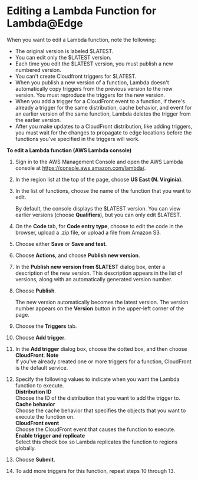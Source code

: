 # Editing a Lambda Function for Lambda@Edge<a name="lambda-edge-edit-function"></a>

When you want to edit a Lambda function, note the following:
+ The original version is labeled $LATEST\.
+ You can edit only the $LATEST version\.
+ Each time you edit the $LATEST version, you must publish a new numbered version\.
+ You can't create Cloudfront triggers for $LATEST\.
+ When you publish a new version of a function, Lambda doesn't automatically copy triggers from the previous version to the new version\. You must reproduce the triggers for the new version\. 
+ When you add a trigger for a CloudFront event to a function, if there's already a trigger for the same distribution, cache behavior, and event for an earlier version of the same function, Lambda deletes the trigger from the earlier version\.
+ After you make updates to a CloudFront distribution, like adding triggers, you must wait for the changes to propagate to edge locations before the functions you've specified in the triggers will work\.<a name="lambda-edge-edit-function-procedure"></a>

**To edit a Lambda function \(AWS Lambda console\)**

1. Sign in to the AWS Management Console and open the AWS Lambda console at [https://console\.aws\.amazon\.com/lambda/](https://console.aws.amazon.com/lambda/)\.

1. In the region list at the top of the page, choose **US East \(N\. Virginia\)**\.

1. In the list of functions, choose the name of the function that you want to edit\.

   By default, the console displays the $LATEST version\. You can view earlier versions \(choose **Qualifiers**\), but you can only edit $LATEST\.

1. On the **Code** tab, for **Code entry type**, choose to edit the code in the browser, upload a \.zip file, or upload a file from Amazon S3\.

1. Choose either **Save** or **Save and test**\.

1. Choose **Actions**, and choose **Publish new version**\. 

1. In the **Publish new version from $LATEST** dialog box, enter a description of the new version\. This description appears in the list of versions, along with an automatically generated version number\. 

1. Choose **Publish**\.

   The new version automatically becomes the latest version\. The version number appears on the **Version** button in the upper\-left corner of the page\.

1. Choose the **Triggers** tab\.

1. Choose **Add trigger**\.

1. In the **Add trigger** dialog box, choose the dotted box, and then choose **CloudFront**\.
**Note**  
If you've already created one or more triggers for a function, CloudFront is the default service\.

1. Specify the following values to indicate when you want the Lambda function to execute\.  
**Distribution ID**  
Choose the ID of the distribution that you want to add the trigger to\.  
**Cache behavior**  
Choose the cache behavior that specifies the objects that you want to execute the function on\.  
**CloudFront event**  
Choose the CloudFront event that causes the function to execute\.  
**Enable trigger and replicate**  
Select this check box so Lambda replicates the function to regions globally\. 

1. Choose **Submit**\.

1. To add more triggers for this function, repeat steps 10 through 13\.
